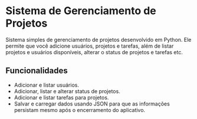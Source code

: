 # Sistema de Gerenciamento de Projetos

Sistema simples de gerenciamento de projetos desenvolvido em Python. Ele permite que você adicione usuários, projetos e tarefas, além de listar projetos e usuários disponíveis, alterar o status de projetos e tarefas etc.

## Funcionalidades

- Adicionar e listar usuários.
- Adicionar, listar e alterar status de projetos.
- Adicionar e listar tarefas para projetos.
- Salvar e carregar dados usando JSON para que as informações persistam mesmo após o encerramento do aplicativo.
